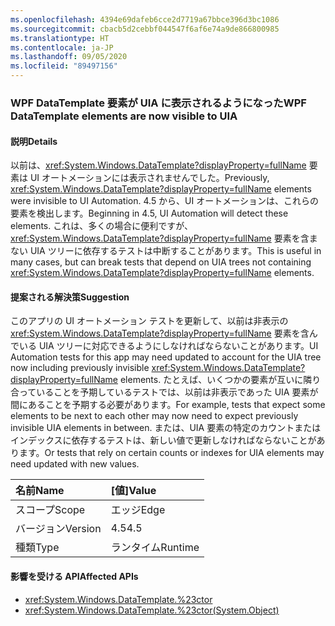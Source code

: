 ```yaml
---
ms.openlocfilehash: 4394e69dafeb6cce2d7719a67bbce396d3bc1086
ms.sourcegitcommit: cbacb5d2cebbf044547f6af6e74a9de866800985
ms.translationtype: HT
ms.contentlocale: ja-JP
ms.lasthandoff: 09/05/2020
ms.locfileid: "89497156"
---
```

### <a name="wpf-datatemplate-elements-are-now-visible-to-uia"></a><span data-ttu-id="7a869-101">WPF DataTemplate 要素が UIA に表示されるようになった</span><span class="sxs-lookup"><span data-stu-id="7a869-101">WPF DataTemplate elements are now visible to UIA</span></span>

#### <a name="details"></a><span data-ttu-id="7a869-102">説明</span><span class="sxs-lookup"><span data-stu-id="7a869-102">Details</span></span>

<span data-ttu-id="7a869-103">以前は、<xref:System.Windows.DataTemplate?displayProperty=fullName> 要素は UI オートメーションには表示されませんでした。</span><span class="sxs-lookup"><span data-stu-id="7a869-103">Previously, <xref:System.Windows.DataTemplate?displayProperty=fullName> elements were invisible to UI Automation.</span></span> <span data-ttu-id="7a869-104">4\.5 から、UI オートメーションは、これらの要素を検出します。</span><span class="sxs-lookup"><span data-stu-id="7a869-104">Beginning in 4.5, UI Automation will detect these elements.</span></span> <span data-ttu-id="7a869-105">これは、多くの場合に便利ですが、<xref:System.Windows.DataTemplate?displayProperty=fullName> 要素を含まない UIA ツリーに依存するテストは中断することがあります。</span><span class="sxs-lookup"><span data-stu-id="7a869-105">This is useful in many cases, but can break tests that depend on UIA trees not containing <xref:System.Windows.DataTemplate?displayProperty=fullName> elements.</span></span>

#### <a name="suggestion"></a><span data-ttu-id="7a869-106">提案される解決策</span><span class="sxs-lookup"><span data-stu-id="7a869-106">Suggestion</span></span>

<span data-ttu-id="7a869-107">このアプリの UI オートメーション テストを更新して、以前は非表示の <xref:System.Windows.DataTemplate?displayProperty=fullName> 要素を含んでいる UIA ツリーに対応できるようにしなければならないことがあります。</span><span class="sxs-lookup"><span data-stu-id="7a869-107">UI Automation tests for this app may need updated to account for the UIA tree now including previously invisible <xref:System.Windows.DataTemplate?displayProperty=fullName> elements.</span></span> <span data-ttu-id="7a869-108">たとえば、いくつかの要素が互いに隣り合っていることを予期しているテストでは、以前は非表示であった UIA 要素が間にあることを予期する必要があります。</span><span class="sxs-lookup"><span data-stu-id="7a869-108">For example, tests that expect some elements to be next to each other may now need to expect previously invisible UIA elements in between.</span></span> <span data-ttu-id="7a869-109">または、UIA 要素の特定のカウントまたはインデックスに依存するテストは、新しい値で更新しなければならないことがあります。</span><span class="sxs-lookup"><span data-stu-id="7a869-109">Or tests that rely on certain counts or indexes for UIA elements may need updated with new values.</span></span>

| <span data-ttu-id="7a869-110">名前</span><span class="sxs-lookup"><span data-stu-id="7a869-110">Name</span></span>    | <span data-ttu-id="7a869-111">[値]</span><span class="sxs-lookup"><span data-stu-id="7a869-111">Value</span></span>       |
|:--------|:------------|
| <span data-ttu-id="7a869-112">スコープ</span><span class="sxs-lookup"><span data-stu-id="7a869-112">Scope</span></span>   |<span data-ttu-id="7a869-113">エッジ</span><span class="sxs-lookup"><span data-stu-id="7a869-113">Edge</span></span>|
|<span data-ttu-id="7a869-114">バージョン</span><span class="sxs-lookup"><span data-stu-id="7a869-114">Version</span></span>|<span data-ttu-id="7a869-115">4.5</span><span class="sxs-lookup"><span data-stu-id="7a869-115">4.5</span></span>|
|<span data-ttu-id="7a869-116">種類</span><span class="sxs-lookup"><span data-stu-id="7a869-116">Type</span></span>|<span data-ttu-id="7a869-117">ランタイム</span><span class="sxs-lookup"><span data-stu-id="7a869-117">Runtime</span></span>|

#### <a name="affected-apis"></a><span data-ttu-id="7a869-118">影響を受ける API</span><span class="sxs-lookup"><span data-stu-id="7a869-118">Affected APIs</span></span>

- <xref:System.Windows.DataTemplate.%23ctor>
- <xref:System.Windows.DataTemplate.%23ctor(System.Object)>

<!--

#### Affected APIs

- `M:System.Windows.DataTemplate.#ctor`
- `M:System.Windows.DataTemplate.#ctor(System.Object)`

-->
